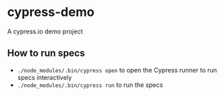 # cypress-demo
A cypress.io demo project

## How to run specs

* `./node_modules/.bin/cypress open` to open the Cypress runner to run specs interactively
* `./node_modules/.bin/cypress run` to run the specs 
